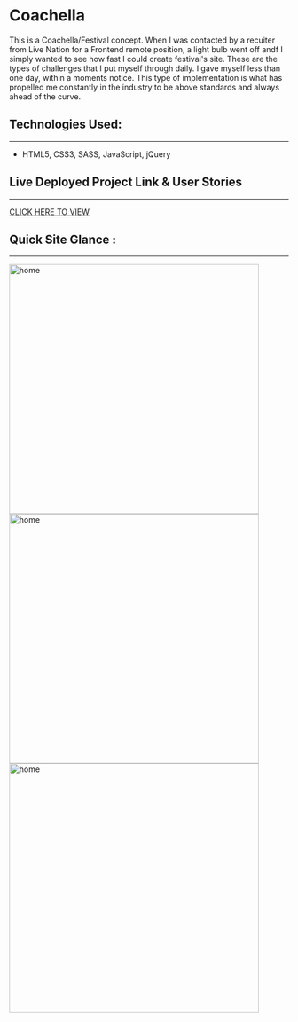 # Coachella

This is a Coachella/Festival concept. When I was contacted by a recuiter from Live Nation for a Frontend remote position, a light bulb went off andf I simply wanted to see how fast I could create festival's site. These are the types of challenges that I put myself through daily. I gave myself less than one day, within a moments notice. This type of implementation is what has propelled me constantly in the industry to be above standards and always ahead of the curve.  


## Technologies Used:
____

* HTML5, CSS3, SASS, JavaScript, jQuery


## Live Deployed Project Link & User Stories
___


[CLICK HERE TO VIEW](https://trello.com/b/pfS9qd7v/startuprocket)



## Quick Site Glance :
____

<img src='pics/truehome.png' alt='home' height=450 width=450/>

<img src='pics/startupcard.png' alt='home' height=450 width=450/>

<img src='pics/investorforms.png' alt='home' height=450 width=450/>


